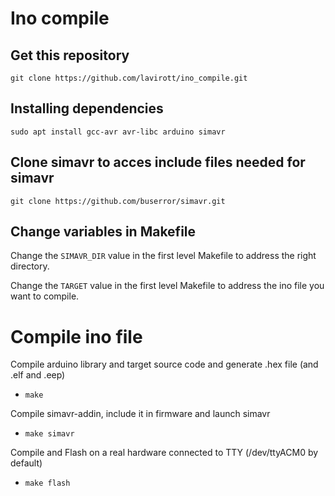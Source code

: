 # Ino compile

## Get this repository
`git clone https://github.com/lavirott/ino_compile.git`

## Installing dependencies
`sudo apt install gcc-avr avr-libc arduino simavr`

## Clone simavr to acces include files needed for simavr
`git clone https://github.com/buserror/simavr.git`

## Change variables in Makefile
Change the `SIMAVR_DIR` value in the first level Makefile to address the right directory.

Change the `TARGET` value in the first level Makefile to address the ino file you want to compile.

# Compile ino file
Compile arduino library and target source code and generate .hex file (and .elf and .eep)
* `make`

Compile simavr-addin, include it in firmware and launch simavr
* `make simavr`

Compile and Flash on a real hardware connected to TTY (/dev/ttyACM0 by default)
* `make flash`
